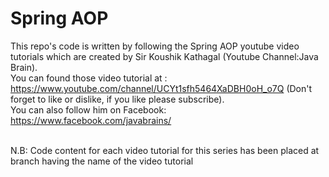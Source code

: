 # Spring AOP
This repo's code is written by following the Spring AOP youtube video tutorials which are created by Sir Koushik Kathagal (Youtube Channel:Java Brain). 
<br/>You can found those video tutorial at : https://www.youtube.com/channel/UCYt1sfh5464XaDBH0oH_o7Q (Don't forget to like or dislike, if you like please subscribe). 
<br/>You can also follow him on Facebook: https://www.facebook.com/javabrains/

<br/> N.B: Code content  for each video tutorial for this series has been placed at branch having the name of the video tutorial
